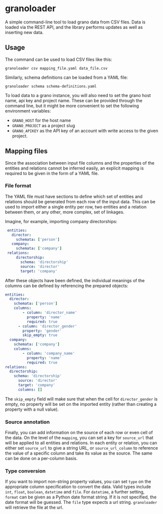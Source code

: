 # granoloader

A simple command-line tool to load grano data from CSV files. Data is
loaded via the REST API, and the library performs updates as well as
inserting new data.

## Usage

The command can be used to load CSV files like this:

    granoloader csv mapping_file.yaml data_file.csv

Similarly, schema definitions can be loaded from a YAML file:

    granoloader schema schema-definitions.yaml
	
To load data to a grano instance, you will also need to set the grano
host name, api key and project name. These can be provided through the
command line, but it might be more convenient to set the following 
environment variables:

* ``GRANO_HOST`` for the host name
* ``GRANO_PROJECT`` as a project slug
* ``GRANO_APIKEY`` as the API key of an account with write access to
  the given project.

## Mapping files

Since the association between input file columns and the properties of
the entities and relations cannot be inferred easily, an explicit
mapping is required to be given in the form of a YAML file.

### File format

The YAML file must have sections to define which set of entities and 
relations should be generated from each row of the input data. This
can be used to import either a single entity per row, two entities and
a relation between them, or any other, more complex, set of linkages.

Imagine, for example, importing company directorships:

```yaml
 entities:
   director:
     schemata: ['person']
   company:
     schemata: ['company']
 relations:
 	 directorship:
 	   schema: 'directorship'
 	   source: 'director'
 	   target: 'company'
```

After these objects have been defined, the individual meanings of the
columns can be defined by referencing the prepared objects:

```yaml
entities:
  director:
    schemata: ['person']
    columns:
	    - column: 'director_name'
	      property: 'name'
	      required: true
      - column: 'director_gender'
        property: 'gender'
        skip_empty: true
  company:
    schemata: ['company']
    columns: 	
	    - column: 'company_name'
	      property: 'name'
	      required: true
relations:
  directorship:
    schema: 'directorship'
	  source: 'director'
	  target: 'company'
	  columns: []
```

The ``skip_empty`` field will make sure that when the cell for
``director_gender`` is empty, no property will be set on the imported 
entity (rather than creating a property with a null value).

### Source annotation

Finally, you can add information on the source of each row or even cell
of the data. On the level of the ``mapping``, you can set a key for 
``source_url`` that will be applied to all entities and relations. In 
each entity or relation, you can either set ``source_url`` to give a 
string URL, or ``source_url_column`` to reference the value of a specific
column and take its value as the source. The same can be done on a
per-column basis.

### Type conversion

If you want to import non-string property values, you can set ``type``
on the appropriate column specification to convert the data. Valid types
include ``int``, ``float``, ``boolean``, ``datetime`` and ``file``. For ``datetime``,
a further setting, ``format`` can be given as a Python date format string.
If it is not specified, the date format will be guessed. The ``file`` type expects a url string. ``granoloader`` will retrieve the file at the url.
